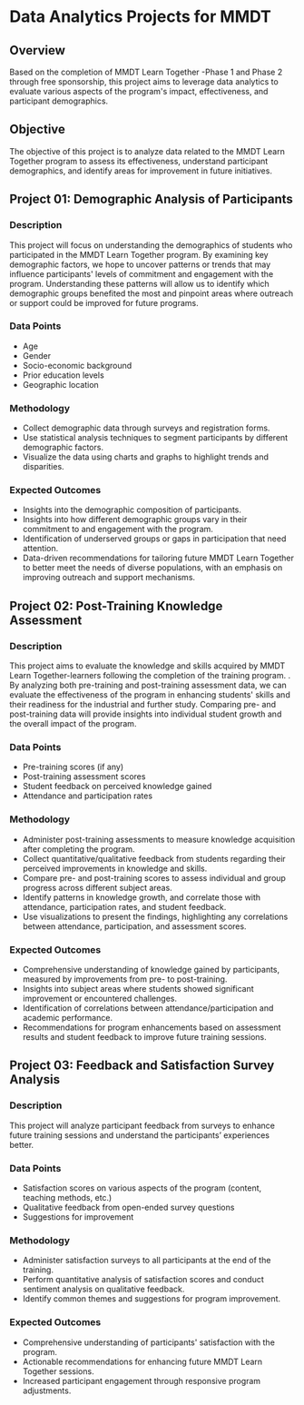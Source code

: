 # Data Analytics Projects for MMDT

## Overview
Based on the completion of MMDT Learn Together -Phase 1 and Phase 2 through free sponsorship, this project aims to leverage data analytics to evaluate various aspects of the program's impact, effectiveness, and participant demographics.

## Objective
The objective of this project is to analyze data related to the MMDT Learn Together program to assess its effectiveness, understand participant demographics, and identify areas for improvement in future initiatives.

## Project 01: Demographic Analysis of Participants

### Description
This project will focus on understanding the demographics of students who participated in the MMDT Learn Together program. By examining key demographic factors, we hope to uncover patterns or trends that may influence participants' levels of commitment and engagement with the program. Understanding these patterns will allow us to identify which demographic groups benefited the most and pinpoint areas where outreach or support could be improved for future programs.

### Data Points
- Age
- Gender
- Socio-economic background
- Prior education levels
- Geographic location

### Methodology
- Collect demographic data through surveys and registration forms.
- Use statistical analysis techniques to segment participants by different demographic factors.
- Visualize the data using charts and graphs to highlight trends and disparities.

### Expected Outcomes
- Insights into the demographic composition of participants.
- Insights into how different demographic groups vary in their commitment to and engagement with the program.
- Identification of underserved groups or gaps in participation that need attention.
- Data-driven recommendations for tailoring future MMDT Learn Together to better meet the needs of diverse populations, with an emphasis on improving outreach and support mechanisms.

## Project 02: Post-Training Knowledge Assessment
### Description
This project aims to evaluate the knowledge and skills acquired by MMDT Learn Together-learners following the completion of the training program. . By analyzing both pre-training and post-training assessment data, we can evaluate the effectiveness of the program in enhancing students' skills and their readiness for the industrial and further study. Comparing pre- and post-training data will provide insights into individual student growth and the overall impact of the program.

### Data Points
- Pre-training scores (if any)
- Post-training assessment scores
- Student feedback on perceived knowledge gained
- Attendance and participation rates
### Methodology
- Administer post-training assessments to measure knowledge acquisition after completing the program.
- Collect quantitative/qualitative feedback from students regarding their perceived improvements in knowledge and skills.
- Compare pre- and post-training scores to assess individual and group progress across different subject areas.
- Identify patterns in knowledge growth, and correlate those with attendance, participation rates, and student feedback.
- Use visualizations to present the findings, highlighting any correlations between attendance, participation, and assessment scores.
### Expected Outcomes
- Comprehensive understanding of knowledge gained by participants, measured by improvements from pre- to post-training.
- Insights into subject areas where students showed significant improvement or encountered challenges.
- Identification of correlations between attendance/participation and academic performance.
- Recommendations for program enhancements based on assessment results and student feedback to improve future training sessions.

## Project 03: Feedback and Satisfaction Survey Analysis
### Description
This project will analyze participant feedback from surveys to enhance future training sessions and understand the participants’ experiences better.

### Data Points
- Satisfaction scores on various aspects of the program (content, teaching methods, etc.)
- Qualitative feedback from open-ended survey questions
- Suggestions for improvement
### Methodology
- Administer satisfaction surveys to all participants at the end of the training.
- Perform quantitative analysis of satisfaction scores and conduct sentiment analysis on qualitative feedback.
- Identify common themes and suggestions for program improvement.
### Expected Outcomes
- Comprehensive understanding of participants' satisfaction with the program.
- Actionable recommendations for enhancing future MMDT Learn Together sessions.
- Increased participant engagement through responsive program adjustments.
